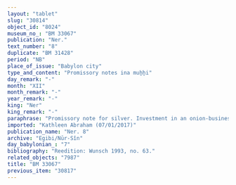 ```yaml
---
layout: "tablet"
slug: "30814"
object_id: "8024"
museum_no_: "BM 33067"
publication: "Ner."
text_number: "8"
duplicate: "BM 31428"
period: "NB"
place_of_issue: "Babylon city"
type_and_content: "Promissory notes ina muẖẖi"
day_remark: "-"
month: "XII"
month_remark: "-"
year_remark: "-"
king: "Ner"
king_remark: "-"
paraphrase: "Promissory note for silver. Investment in an onion-business partnership.<br /> <strong>B</strong> owes 2 minas and 40 shekels(*) of medium quality silver, of which one-eighth is alloy to <strong>A</strong>, to be delivered (in onions) as soon as possible (&quot;by the earliest boat&quot;, <em>eleppu haruptu</em>) in the next month, Nisan (I). Debtor and creditor are partners in a business venture (<em>harrānu</em>) with the latter being the investing and the former the acting partner. The above sum of silver comes in addition to (<em>elat</em>) the earlier business loan of 5 minas and 52 shekels (<em>&scaron;a ina muhhi harrāni</em>) and the already invested capital sum of 3 minas and 30 shekels (<em>&scaron;a harrāni</em>), so that now <strong>B</strong> has 12 minas of silver at his disposal to do business with. Regardless of the above, he should also deliver an additional (<em>nūptu</em>) 1000 strings of onions. Names of 3 witnesses and the scribe: Uballissu-Gula/Marduk-erība//S&icirc;n-ilī.<br /> <br /> Notes: (*)BM 31428 has 2 minas and 40 shekels of silver, BM 33067 has 2 minas and 50 shekels of silver<br /> <br /> <strong>A</strong> = Iddin-Marduk/Iqī&scaron;āya//Nūr-S&icirc;n; <strong>B</strong> = Nab&ucirc;-u&scaron;allim/Īnia"
imported: "Kathleen Abraham (07/01/2017)"
publication_name: "Ner. 8"
archive: "Egibi/Nūr-Sîn"
day_babylonian_: "7"
bibliography: "Reedition: Wunsch 1993, no. 63."
related_objects: "7987"
title: "BM 33067"
previous_item: "30817"
---
```

